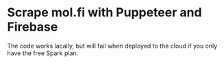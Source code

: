 # Scrape mol.fi with Puppeteer and Firebase

The code works lacally, but will fail when deployed to the cloud if you only have the free Spark plan. 